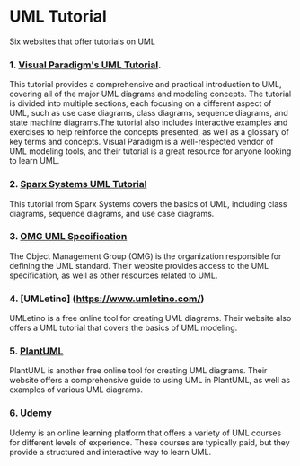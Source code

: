 # UML Tutorial 
Six websites that offer tutorials on UML

### 1. [Visual Paradigm's UML Tutorial](https://www.visual-paradigm.com/guide/uml-unified-modeling-language/).
    
This tutorial provides a comprehensive and practical introduction to UML, covering all of the major UML diagrams and modeling concepts. The tutorial is divided into multiple sections, each focusing on a different aspect of UML, such as use case diagrams, class diagrams, sequence diagrams, and state machine diagrams.The tutorial also includes interactive examples and exercises to help reinforce the concepts presented, as well as a glossary of key terms and concepts. Visual Paradigm is a well-respected vendor of UML modeling tools, and their tutorial is a great resource for anyone looking to learn UML.


### 2. [Sparx Systems UML Tutorial](https://sparxsystems.com/resources/uml2_tutorial/index.html)
This tutorial from Sparx Systems covers the basics of UML, including class diagrams, sequence diagrams, and use case diagrams.

### 3. [OMG UML Specification](https://www.omg.org/spec/UML/)
The Object Management Group (OMG) is the organization responsible for defining the UML standard. Their website provides access to the UML specification, as well as other resources related to UML.

### 4. [UMLetino] (https://www.umletino.com/) 
UMLetino is a free online tool for creating UML diagrams. Their website also offers a UML tutorial that covers the basics of UML modeling.

### 5. [PlantUML](https://plantuml.com/en/)
PlantUML is another free online tool for creating UML diagrams. Their website offers a comprehensive guide to using UML in PlantUML, as well as examples of various UML diagrams.

### 6. [Udemy](https://www.udemy.com/topic/uml/)
Udemy is an online learning platform that offers a variety of UML courses for different levels of experience. These courses are typically paid, but they provide a structured and interactive way to learn UML.
